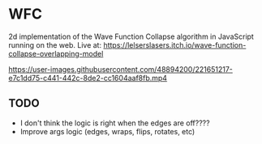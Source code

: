 # WFC

2d implementation of the Wave Function Collapse algorithm in JavaScript running on the web. Live at: https://lelserslasers.itch.io/wave-function-collapse-overlapping-model

https://user-images.githubusercontent.com/48894200/221651217-e7c1dd75-c441-442c-8de2-cc1604aaf8fb.mp4

## TODO

- I don't think the logic is right when the edges are off????
- Improve args logic (edges, wraps, flips, rotates, etc)